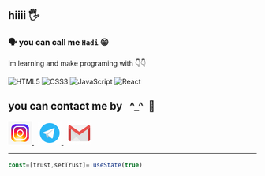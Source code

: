 ##  hiiii 🖐️
### 🗣️  you can call me `Hadi` 😁

<p>
  im learning and make programing with 👇👇
  
  ![HTML5](https://img.shields.io/badge/html5-%23E34F26.svg?style=for-the-badge&logo=html5&logoColor=white)  ![CSS3](https://img.shields.io/badge/css3-%231572B6.svg?style=for-the-badge&logo=css3&logoColor=white) ![JavaScript](https://img.shields.io/badge/javascript-%23323330.svg?style=for-the-badge&logo=javascript&logoColor=%23F7DF1E)   ![React](https://img.shields.io/badge/react-%2320232a.svg?style=for-the-badge&logo=react&logoColor=%2361DAFB)           
</p>

## you can contact me by  &nbsp; ^_^ &nbsp;🛜
<a href="https://www.instagram.com/h4di-rahimi">
  <img src="https://github.com/hadi-rahimii/hadi-rahimii/blob/main/icons8-instagram.gif?raw=true" />
</a>  &nbsp; <a href="https://t.me/Hadiioo">
  <img src="https://github.com/hadi-rahimii/hadi-rahimii/blob/main/icons8-telegram.gif?raw=true" />
</a>  &nbsp;  <a href="https://0hadi.rahimi@gmail.com">
  <img src="https://github.com/hadi-rahimii/hadi-rahimii/blob/main/icons8-gmail%20(1).gif?raw=true" />
</a>


____
```javascript
const=[trust,setTrust]= useState(true)
```




